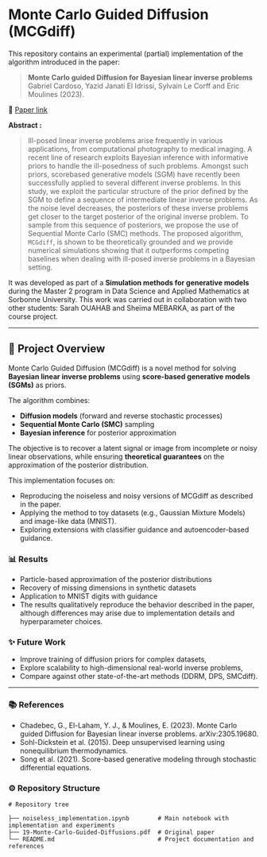 # Monte Carlo Guided Diffusion (MCGdiff)

This repository contains an experimental (partial) implementation of the algorithm introduced in the paper:  

> **Monte Carlo guided Diffusion for Bayesian linear inverse problems**  
> Gabriel Cardoso, Yazid Janati El Idrissi, Sylvain Le Corff and Eric Moulines (2023).

📄 [Paper link](https://arxiv.org/abs/2308.07983)

**Abstract :**

> Ill-posed linear inverse problems arise frequently in various applications, from computational
photography to medical imaging. A recent line of research exploits Bayesian inference with
informative priors to handle the ill-posedness of such problems. Amongst such priors, scorebased generative models (SGM) have recently been successfully applied to several different
inverse problems. In this study, we exploit the particular structure of the prior defined by
the SGM to define a sequence of intermediate linear inverse problems. As the noise level
decreases, the posteriors of these inverse problems get closer to the target posterior of the
original inverse problem. To sample from this sequence of posteriors, we propose the use of
Sequential Monte Carlo (SMC) methods. The proposed algorithm, $\texttt{MCGdiff}$, is shown to be
theoretically grounded and we provide numerical simulations showing that it outperforms
competing baselines when dealing with ill-posed inverse problems in a Bayesian setting.

It was developed as part of a **Simulation methods for generative models** during the Master 2 program in Data Science and Applied Mathematics at Sorbonne University. This work was carried out in collaboration with two other students: Sarah OUAHAB and Sheïma MEBARKA, as part of the course project.

---

## 📌 Project Overview  

Monte Carlo Guided Diffusion (MCGdiff) is a novel method for solving **Bayesian linear inverse problems** using **score-based generative models (SGMs)** as priors. 

The algorithm combines:  

- **Diffusion models** (forward and reverse stochastic processes)  
- **Sequential Monte Carlo (SMC)** sampling  
- **Bayesian inference** for posterior approximation  

The objective is to recover a latent signal or image from incomplete or noisy linear observations, while ensuring **theoretical guarantees** on the approximation of the posterior distribution.  

This implementation focuses on:  

- Reproducing the noiseless and noisy versions of MCGdiff as described in the paper.  
- Applying the method to toy datasets (e.g., Gaussian Mixture Models) and image-like data (MNIST).  
- Exploring extensions with classifier guidance and autoencoder-based guidance.  


### 📊 Results

- Particle-based approximation of the posterior distributions
- Recovery of missing dimensions in synthetic datasets
- Application to MNIST digits with guidance
- The results qualitatively reproduce the behavior described in the paper, although differences may arise due to implementation details and hyperparameter choices.


### ✨ Future Work

- Improve training of diffusion priors for complex datasets,
- Explore scalability to high-dimensional real-world inverse problems,
- Compare against other state-of-the-art methods (DDRM, DPS, SMCdiff).

---

### 📚 References

- Chadebec, G., El-Laham, Y. J., & Moulines, E. (2023). Monte Carlo guided Diffusion for Bayesian linear inverse problems. arXiv:2305.19680.
- Sohl-Dickstein et al. (2015). Deep unsupervised learning using nonequilibrium thermodynamics.
- Song et al. (2021). Score-based generative modeling through stochastic differential equations.


### ⚙️ Repository Structure  

```{r, eval=FALSE}
# Repository tree

├── noiseless_implementation.ipynb        # Main notebook with implementation and experiments
├── 19-Monte-Carlo-Guided-Diffusions.pdf  # Original paper
└── README.md                             # Project documentation and references
